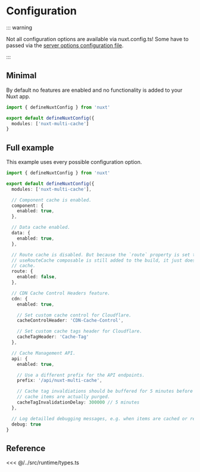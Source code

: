 # Configuration

::: warning

Not all configuration options are available via nuxt.config.ts! Some have to
passed via the [server options configuration file](/overview/server-options).

:::

## Minimal

By default no features are enabled and no functionality is added to your Nuxt
app.

```typescript
import { defineNuxtConfig } from 'nuxt'

export default defineNuxtConfig({
  modules: ['nuxt-multi-cache']
}
```

## Full example

This example uses every possible configuration option.

```typescript
import { defineNuxtConfig } from 'nuxt'

export default defineNuxtConfig({
  modules: ['nuxt-multi-cache'],

  // Component cache is enabled.
  component: {
    enabled: true,
  },

  // Data cache enabled.
  data: {
    enabled: true,
  },

  // Route cache is disabled. But because the `route` property is set the
  // useRouteCache composable is still added to the build, it just doesn't
  // cache.
  route: {
    enabled: false,
  },

  // CDN Cache Control Headers feature.
  cdn: {
    enabled: true,

    // Set custom cache control for Cloudflare.
    cacheControlHeader: 'CDN-Cache-Control',

    // Set custom cache tags header for Cloudflare.
    cacheTagHeader: 'Cache-Tag'
  },

  // Cache Management API.
  api: {
    enabled: true,

    // Use a different prefix for the API endpoints.
    prefix: '/api/nuxt-multi-cache',

    // Cache tag invaldiations should be buffered for 5 minutes before the
    // cache items are actually purged.
    cacheTagInvalidationDelay: 300000 // 5 minutes
  },

  // Log detailled debugging messages, e.g. when items are cached or returned from cache.
  debug: true
}
```

## Reference

<<< @/../src/runtime/types.ts
